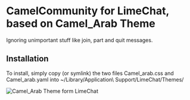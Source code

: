 # CamelCommunity for LimeChat, based on Camel_Arab Theme

Ignoring unimportant stuff like join, part and quit messages.

## Installation

To install, simply copy (or symlink) the two files Camel_arab.css and  Camel_arab.yaml
into ~/Library/Application\ Support/LimeChat/Themes/

![Camel_Arab Theme form LimeChat](https://raw.githubusercontent.com/DevCamel/Camel_Arab/master/ScreenShot.png)